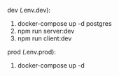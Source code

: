dev (.env.dev):

1) docker-compose up -d postgres
2) npm run server:dev
3) npm run client:dev

prod (.env.prod):

1) docker-compose up -d
